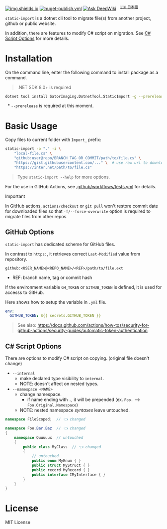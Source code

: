 [![img.shields.io](https://img.shields.io/nuget/v/SatorImaging.DotnetTool.StaticImport)](https://www.nuget.org/packages/SatorImaging.DotnetTool.StaticImport/)
[![nuget-publish.yml](https://github.com/sator-imaging/DotnetTool-StaticImport/actions/workflows/nuget-publish.yml/badge.svg)](https://github.com/sator-imaging/DotnetTool-StaticImport/actions/workflows/nuget-publish.yml)
[![Ask DeepWiki](https://deepwiki.com/badge.svg)](https://deepwiki.com/sator-imaging/DotnetTool-StaticImport)
&nbsp;
<sup>[🇯🇵 日本語](https://zenn.dev/sator_imaging/articles/7b1df223d17d89)</sup>


`static-import` is a dotnet cli tool to migrate file(s) from another project, github or public website.

In addition, there are features to modify C# script on migration. See [C# Script Options](#c-script-options) for more details.




# Installation

On the command line, enter the following command to install package as a command.

> .NET SDK 8.0+ is required

```sh
dotnet tool install SatorImaging.DotnetTool.StaticImport -g --prerelease
```

&nbsp; * `--prerelease` is required at this moment.





# Basic Usage

Copy files to current folder with `Import_` prefix:

```sh
static-import -o "." -i \
    "local-file.cs" \
    "github:user@repo/BRANCH_TAG_OR_COMMIT/path/to/file.cs" \
    "https://gist.githubusercontent.com/..." \  # use raw url to download from gist
    "https://inter.net/path/to/file.cs"
```

> Type `static-import --help` for more options.

For the use in GitHub Actions, see [.github/workflows/tests.yml](.github/workflows/tests.yml) for details.

> [!IMPORTANT]
> In GitHub actions, `actions/checkout` or `git pull` won't restore commit date for downloaded files so that `-f/--force-overwrite` option is required to migrate files from other repos.



## GitHub Options

`static-import` has dedicated scheme for GitHub files.

In contrast to `https:`, it retrieves correct `Last-Modified` value from repository.

```
github:<USER_NAME>@<REPO_NAME>/<REF>/path/to/file.ext
```
- REF: branch name, tag or commit hash


If the environment variable `GH_TOKEN` or `GITHUB_TOKEN` is defined, it is used for accesss to GitHub.

Here shows how to setup the variable in `.yml` file.

```yaml
env:
  GITHUB_TOKEN: ${{ secrets.GITHUB_TOKEN }}
```

> See also: https://docs.github.com/actions/how-tos/security-for-github-actions/security-guides/automatic-token-authentication



## C# Script Options

There are options to modify C# script on copying. (original file doesn't change)

- `--internal`
    - make declared type visibility to `internal`.
    - NOTE: doesn't affect on nested types.
- `--namespace <NAME>`
    - change namespace.
        - if name ending with `.`, it will be prepended (ex. `Foo.` --> `Foo.Original.Namespace`)
    - NOTE: nested namespace *syntaxes* leave untouched.

```cs
namespace FileScoped;  // 👈 changed

namespace Foo.Bar.Baz  // 👈 changed
{
    namespace Quuuuux  // untouched
    {
        public class MyClass  // 👈 changed
        {
            // untouched
            public enum MyEnum { }
            public struct MyStruct { }
            public record MyRecord { }
            public interface IMyInterface { }
        }
    }
}
```



# License

MIT License
